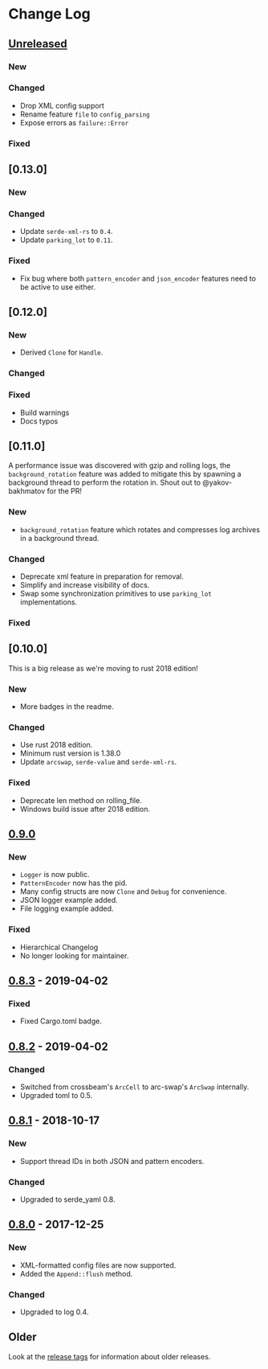 # Change Log

## [Unreleased]

### New

### Changed

* Drop XML config support
* Rename feature `file` to `config_parsing`
* Expose errors as `failure::Error`

### Fixed

## [0.13.0]

### New

### Changed

* Update `serde-xml-rs` to `0.4`.
* Update `parking_lot` to `0.11`.

### Fixed

* Fix bug where both `pattern_encoder` and `json_encoder` features need to be active to use either.

## [0.12.0]

### New

* Derived `Clone` for `Handle`.

### Changed

### Fixed

* Build warnings
* Docs typos

## [0.11.0]

A performance issue was discovered with gzip and rolling logs, the `background_rotation` feature was
added to mitigate this by spawning a background thread to perform the rotation in. Shout out to @yakov-bakhmatov
for the PR!

### New

* `background_rotation` feature which rotates and compresses log archives in a background thread.

### Changed

* Deprecate xml feature in preparation for removal.
* Simplify and increase visibility of docs.
* Swap some synchronization primitives to use `parking_lot` implementations.

### Fixed


## [0.10.0]

This is a big  release as we're moving to rust 2018 edition!

### New

* More badges in the readme.

### Changed

* Use rust 2018 edition.
* Minimum rust version is 1.38.0
* Update `arcswap`, `serde-value` and `serde-xml-rs`.

### Fixed

* Deprecate len method on rolling_file.
* Windows build issue after 2018 edition.

## [0.9.0]

### New

* `Logger` is now public.
* `PatternEncoder` now has the pid.
* Many config structs are now `Clone` and `Debug` for convenience.
* JSON logger example added.
* File logging example added.

### Fixed

* Hierarchical Changelog
* No longer looking for maintainer.

## [0.8.3] - 2019-04-02

### Fixed

* Fixed Cargo.toml badge.

## [0.8.2] - 2019-04-02

### Changed

* Switched from crossbeam's `ArcCell` to arc-swap's `ArcSwap` internally.
* Upgraded toml to 0.5.

## [0.8.1] - 2018-10-17

### New

* Support thread IDs in both JSON and pattern encoders.

### Changed

* Upgraded to serde_yaml 0.8.

## [0.8.0] - 2017-12-25

### New

* XML-formatted config files are now supported.
* Added the `Append::flush` method.

### Changed

* Upgraded to log 0.4.

## Older

Look at the [release tags] for information about older releases.

[Unreleased]: https://github.com/sfackler/log4rs/compare/v0.9.0...HEAD
[0.9.0]: https://github.com/sfackler/log4rs/compare/v0.8.2...v0.9.0
[0.8.3]: https://github.com/sfackler/log4rs/compare/v0.8.2...v0.8.3
[0.8.2]: https://github.com/sfackler/log4rs/compare/v0.8.1...v0.8.2
[0.8.1]: https://github.com/sfackler/log4rs/compare/v0.8.0...v0.8.1
[0.8.0]: https://github.com/sfackler/log4rs/compare/v0.7.0...v0.8.0
[release tags]: https://github.com/sfackler/log4rs/releases
